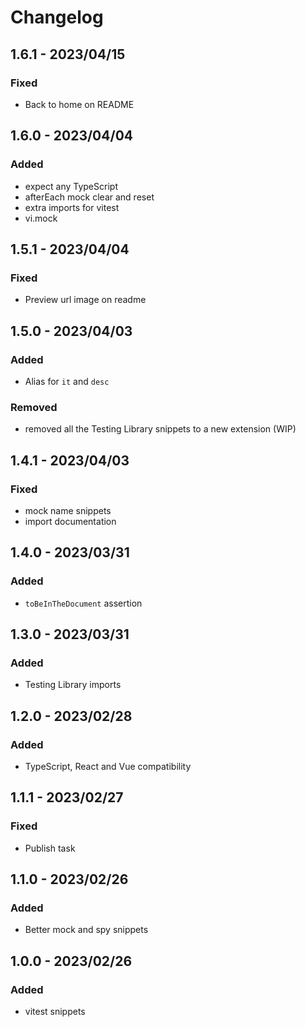 # Changelog

<!-- http://keepachangelog.com/en/1.0.0/
Added       for new features.
Changed     for changes in existing functionality.
Deprecated  for once-stable features removed in upcoming releases.
Removed     for deprecated features removed in this release.
Fixed       for any bug fixes.
Security    to invite users to upgrade in case of vulnerabilities.
-->

## 1.6.1 - 2023/04/15

### Fixed

- Back to home on README

## 1.6.0 - 2023/04/04

### Added

- expect any TypeScript
- afterEach mock clear and reset
- extra imports for vitest
- vi.mock

## 1.5.1 - 2023/04/04

### Fixed

- Preview url image on readme

## 1.5.0 - 2023/04/03

### Added

- Alias for `it` and `desc`

### Removed

- removed all the Testing Library snippets to a new extension (WIP)

## 1.4.1 - 2023/04/03

### Fixed

- mock name snippets
- import documentation

## 1.4.0 - 2023/03/31

### Added

- `toBeInTheDocument` assertion

## 1.3.0 - 2023/03/31

### Added

- Testing Library imports

## 1.2.0 - 2023/02/28

### Added

- TypeScript, React and Vue compatibility

## 1.1.1 - 2023/02/27

### Fixed

- Publish task

## 1.1.0 - 2023/02/26

### Added

- Better mock and spy snippets

## 1.0.0 - 2023/02/26

### Added

- vitest snippets
